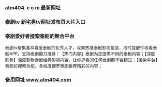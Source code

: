 ### atm404. c o m 最新网址
### 泰剧tv 新宅男tv网址发布页大片入口
### 泰剧爱好者搜索泰剧的聚合平台
泰剧tv聚集各种喜爱泰剧的优秀人才，收集热播泰剧影视信息，准时提醒你收看泰剧APP。支持泰剧鼎力推荐！【热门内容】泰剧为您提供不同的泰剧内容；【深度剖析】深度剖析泰剧经典影视内容，让你追看的任何泰剧都不容错过；【搜索平台】泰剧的搜索功能，多维度搜罗泰剧推荐精彩的内容；
### 备用网址 www.atm404.com
